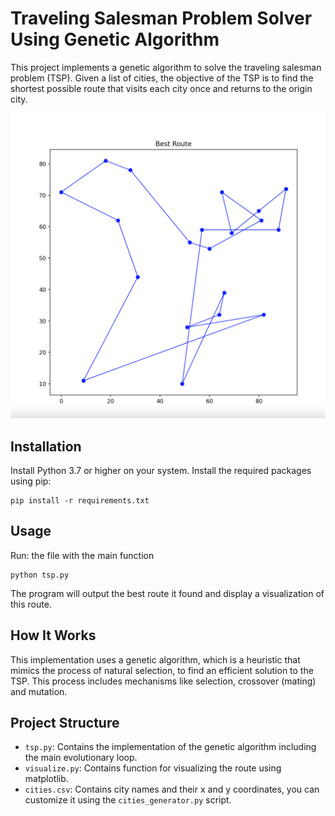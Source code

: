 # Traveling Salesman Problem Solver Using Genetic Algorithm 

This project implements a genetic algorithm to solve the traveling salesman problem (TSP). Given a list of cities, the objective of the TSP is to find the shortest possible route that visits each city once and returns to the origin city.

![best_route_image](https://github.com/nisrinekane/TravelingSalesmanProblem/blob/main/output/best_route.png)


## Installation

Install Python 3.7 or higher on your system. Install the required packages using pip:

```
pip install -r requirements.txt
```

## Usage

Run: the file with the main function

```
python tsp.py
```

The program will output the best route it found and display a visualization of this route.

## How It Works

This implementation uses a genetic algorithm, which is a heuristic that mimics the process of natural selection, to find an efficient solution to the TSP. This process includes mechanisms like selection, crossover (mating) and mutation.

## Project Structure

* `tsp.py`: Contains the implementation of the genetic algorithm including the main evolutionary loop.
* `visualize.py`: Contains function for visualizing the route using matplotlib.
* `cities.csv`: Contains city names and their x and y coordinates, you can customize it using the `cities_generator.py` script.

